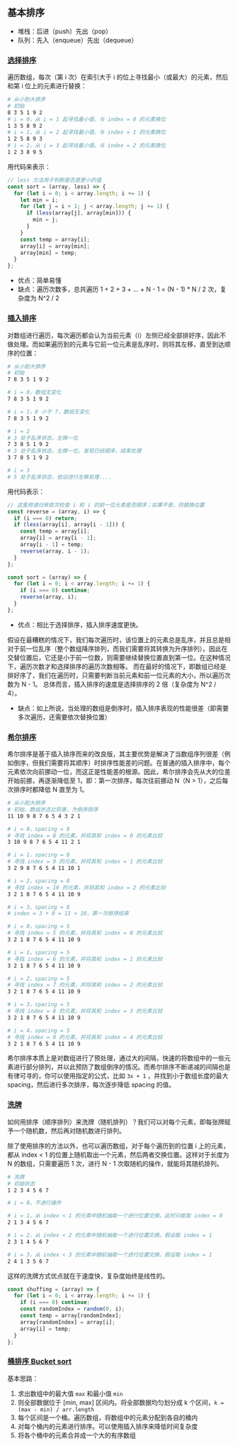 ## 基本排序

- 堆栈：后进（push）先出（pop）
- 队列：先入（enqueue）先出（dequeue）

### [选择排序](./selection-sort.js)

遍历数组，每次（第 i 次）在索引大于 i 的位上寻找最小（或最大）的元素，然后和第 i 位上的元素进行替换：

```bash
# 从小到大排序
# 初始
8 3 5 1 9 2
# i = 0，从 i = 1 起寻找最小值，与 index = 0 的元素换位
1 3 5 8 9 2
# i = 1，从 i = 2 起寻找最小值，与 index = 1 的元素换位
1 2 5 8 9 3
# i = 2，从 i = 3 起寻找最小值，与 index = 2 的元素换位
1 2 3 8 9 5
```

用代码来表示：

```javascript
// less 方法用于判断是否是更小的值
const sort = (array, less) => {
  for (let i = 0; i < array.length; i += 1) {
    let min = i;
    for (let j = i + 1; j < array.length; j += 1) {
      if (less(array[j], array[min])) {
        min = j;
      }
    }
    const temp = array[i];
    array[i] = array[min];
    array[min] = temp;
  }
};
```

- 优点：简单易懂
- 缺点：遍历次数多，总共遍历 1 + 2 + 3 + ... + N - 1 = (N - 1) * N / 2 次，复杂度为 N^2 / 2

### [插入排序](./insertion-sort.js)

对数组进行遍历，每次遍历都会认为当前元素（i）左侧已经全部排好序，因此不做处理。而如果遍历到的元素与它前一位元素是乱序时，则将其左移，直至到达顺序的位置：

```bash
# 从小到大排序
# 初始
7 8 3 5 1 9 2

# i = 0，数组无变化
7 8 3 5 1 9 2

# i = 1，8 小于 7，数组无变化
7 8 3 5 1 9 2

# i = 2
# 3 处于乱序状态，左移一位
7 3 8 5 1 9 2
# 3 处于乱序状态，左移一位，发现已经顺序，结束处理
3 7 8 5 1 9 2

# i = 3
# 5 处于乱序状态，依旧进行左移处理....
```

用代码表示：

```javascript
// 这里用递归来依次检查 i 和 i 的前一位元素是否顺序；如果不是，则替换位置
const reverse = (array, i) => {
  if (i === 0) return;
  if (less(array[i], array[i - 1])) {
    const temp = array[i];
    array[i] = array[i - 1];
    array[i - 1] = temp;
    reverse(array, i - 1);
  }
};

const sort = (array) => {
  for (let i = 0; i < array.length; i += 1) {
    if (i === 0) continue;
    reverse(array, i);
  }
};
```

- 优点：相比于选择排序，插入排序速度更快。

假设在最糟糕的情况下，我们每次遍历时，该位置上的元素总是乱序，并且总是相对于前一位乱序（整个数组降序排列，而我们需要将其转换为升序排列）。因此在交替位置后，它还是小于前一位数，则需要继续替换位置直到第一位。在这种情况下，遍历次数才和选择排序的遍历次数相等。
而在最好的情况下，即数组已经是排好序了，我们在遍历时，只需要判断当前元素和前一位元素的大小，所以遍历次数为 N - 1。
总体而言，插入排序的速度是选择排序的 2 倍（复杂度为 N^2 / 4）。

- 缺点：如上所说，当处理的数组是倒序时，插入排序表现的性能很差（即需要多次遍历，还需要依次替换位置）

### [希尔排序](./shellsort.js)

希尔排序是基于插入排序而来的改良版，其主要优势是解决了当数组序列很差（例如倒序，但我们需要将其顺序）时排序性能差的问题。在普通的插入排序中，每个元素依次向前挪动一位，而这正是性能差的根源。因此，希尔排序会先从大的位差开始前挪，再逐渐降低至 1，即：第一次排序，每次往前挪动 N（N > 1），之后每次排序时都降低 N 直至为 1。

```bash
# 从小到大排序
# 初始，数组状态比较差，为倒序排序
11 10 9 8 7 6 5 4 3 2 1

# i = 0，spacing = 8
# 寻找 index = 8 的元素，并将其和 index = 0 的元素比较
3 10 9 8 7 6 5 4 11 2 1

# i = 1，spacing = 8
# 寻找 index = 9 的元素，并将其和 index = 1 的元素比较
3 2 9 8 7 6 5 4 11 10 1

# i = 2，spacing = 8
# 寻找 index = 10 的元素，并将其和 index = 2 的元素比较
3 2 1 8 7 6 5 4 11 10 9

# i = 3，spacing = 8
# index = 3 + 8 = 11 > 10，第一次排序结束

# i = 0，spacing = 5
# 寻找 index = 5 的元素，并将其和 index = 0 的元素比较
3 2 1 8 7 6 5 4 11 10 9

# i = 1，spacing = 5
# 寻找 index = 6 的元素，并将其和 index = 1 的元素比较
3 2 1 8 7 6 5 4 11 10 9

# i = 2，spacing = 5
# 寻找 index = 7 的元素，并将其和 index = 2 的元素比较
3 2 1 8 7 6 5 4 11 10 9

# i = 3，spacing = 5
# 寻找 index = 8 的元素，并将其和 index = 3 的元素比较
3 2 1 8 7 6 5 4 11 10 9

# i = 4，spacing = 5
# 寻找 index = 9 的元素，并将其和 index = 4 的元素比较
3 2 1 8 7 6 5 4 11 10 9
```

希尔排序本质上是对数组进行了预处理，通过大的间隔，快速的将数组中的一些元素进行部分排列，并以此预防了数组倒序的情况。而希尔排序不断递减的间隔也是有律可寻的，你可以使用指定的公式，比如 `3x + 1` ，并找到小于数组长度的最大 spacing，然后进行多次排序，每次逐步降低 spacing 的值。

### [洗牌](./shuffling.js)

如何用排序（顺序排列）来洗牌（随机排列）？我们可以对每个元素，即每张牌赋予一个随机数，然后再对随机数进行排列。

除了使用排序的方法以外，也可以遍历数组，对于每个遍历到的位置 i 上的元素，都从 index < 1 的位置上随机取出一个元素，然后两者交换位置。这样对于长度为 N 的数组，只需要遍历 1 次，进行 N - 1 次取随机的操作，就能将其随机排列。

```bash
# 洗牌
# 初始状态
1 2 3 4 5 6 7

# i = 0，不进行操作

# i = 1，从 index < 1 的元素中随机抽取一个进行位置交换。此时只能取 index = 0
2 1 3 4 5 6 7

# i = 2，从 index < 2 的元素中随机抽取一个进行位置交换。假设取 index = 1
2 3 1 4 5 6 7

# i = 3，从 index < 3 的元素中随机抽取一个进行位置交换。假设取 index = 1
2 4 1 3 5 6 7
```

这样的洗牌方式优点就在于速度快，复杂度始终是线性的。

```javascript
const shuffing = (array) => {
  for (let i = 0; i < array.length; i += 1) {
    if (i === 0) continue;
    const randomIndex = random(0, i);
    const temp = array[randomIndex];
    array[randomIndex] = array[i];
    array[i] = temp;
  }
};
```

### [桶排序 Bucket sort](./bucket-sort.js)

基本思路：

1. 求出数组中的最大值 `max` 和最小值 `min`
2. 则全部数据位于 [min, max] 区间内。将全部数据均匀划分成 k 个区间，`k = (max - min) / arr.length`
3. 每个区间是一个桶。遍历数组，将数组中的元素分配到各自的桶内
4. 对每个桶内的元素进行排序。可以使用插入排序来降低时间复杂度
5. 将各个桶中的元素合并成一个大的有序数组